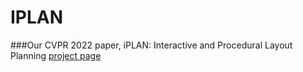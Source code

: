 # IPLAN
###Our CVPR 2022 paper, iPLAN: Interactive and Procedural Layout Planning
[project page](http://drhewang.com/pages/iplan.html) 
